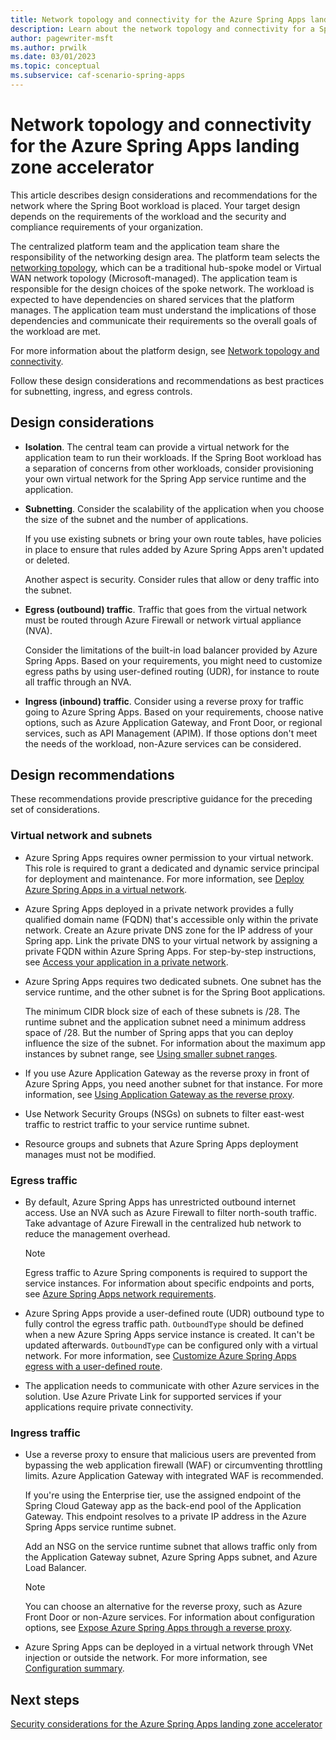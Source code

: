 ```yaml
---
title: Network topology and connectivity for the Azure Spring Apps landing zone accelerator
description: Learn about the network topology and connectivity for a Spring Boot workload. Learn the best practices for subnetting, ingress, and egress controls.
author: pagewriter-msft
ms.author: prwilk
ms.date: 03/01/2023
ms.topic: conceptual
ms.subservice: caf-scenario-spring-apps
---
```


# Network topology and connectivity for the Azure Spring Apps landing zone accelerator

This article describes design considerations and recommendations for the network where the Spring Boot workload is placed. Your target design depends on the requirements of the workload and the security and compliance requirements of your organization.  

The centralized platform team and the application team share the responsibility of the networking design area. The platform team selects the [networking topology](/azure/cloud-adoption-framework/ready/landing-zone/design-area/network-topology-and-connectivity#topology), which can be a traditional hub-spoke model or Virtual WAN network topology (Microsoft-managed). The application team is responsible for the design choices of the spoke network. The workload is expected to have dependencies on shared services that the platform manages. The application team must understand the implications of those dependencies and communicate their requirements so the overall goals of the workload are met.

For more information about the platform design, see [Network topology and connectivity](/azure/cloud-adoption-framework/ready/landing-zone/design-area/network-topology-and-connectivity).

Follow these design considerations and recommendations as best practices for subnetting, ingress, and egress controls.

## Design considerations

- **Isolation**. The central team can provide a virtual network for the application team to run their workloads. If the Spring Boot workload has a separation of concerns from other workloads, consider provisioning your own virtual network for the Spring App service runtime and the application.

- **Subnetting**.  Consider the scalability of the application when you choose the size of the subnet and the number of applications.

    If you use existing subnets or bring your own route tables, have policies in place to ensure that rules added by Azure Spring Apps aren't updated or deleted.

    Another aspect is security. Consider rules that allow or deny traffic into the subnet.

- **Egress (outbound) traffic**. Traffic that goes from the virtual network must be routed through Azure Firewall or network virtual appliance (NVA).

    Consider the limitations of the built-in load balancer provided by Azure Spring Apps. Based on your requirements, you might need to customize egress paths by using user-defined routing (UDR), for instance to route all traffic through an NVA.

- **Ingress (inbound) traffic**. Consider using a reverse proxy for traffic going to Azure Spring Apps. Based on your requirements, choose native options, such as Azure Application Gateway, and Front Door, or regional services, such as API Management (APIM). If those options don't meet the needs of the workload, non-Azure services can be considered.

## Design recommendations

These recommendations provide prescriptive guidance for the preceding set of considerations.

### Virtual network and subnets

- Azure Spring Apps requires owner permission to your virtual network. This role is required to grant a dedicated and dynamic service principal for deployment and maintenance. For more information, see [Deploy Azure Spring Apps in a virtual network](/azure/spring-apps/how-to-deploy-in-azure-virtual-network).

- Azure Spring Apps deployed in a private network provides a fully qualified domain name (FQDN) that's accessible only within the private network. Create an Azure private DNS zone for the IP address of your Spring app. Link the private DNS to your virtual network by assigning a private FQDN within Azure Spring Apps. For step-by-step instructions, see [Access your application in a private network](/azure/spring-apps/access-app-virtual-network).

- Azure Spring Apps requires two dedicated subnets. One subnet has the service runtime, and the other subnet is for the Spring Boot applications.

    The minimum CIDR block size of each of these subnets is /28. The runtime subnet and the application subnet need a minimum address space of /28. But the number of Spring apps that you can deploy influence the size of the subnet. For information about the maximum app instances by subnet range, see [Using smaller subnet ranges](/azure/spring-apps/how-to-deploy-in-azure-virtual-network?tabs=azure-portal#using-smaller-subnet-ranges).

- If you use Azure Application Gateway as the reverse proxy in front of Azure Spring Apps, you need another subnet for that instance. For more information, see [Using Application Gateway as the reverse proxy](/azure/architecture/reference-architectures/microservices/spring-cloud-reverse-proxy#scenario-1-using-application-gateway-as-the-reverse-proxy).

- Use Network Security Groups (NSGs) on subnets to filter east-west traffic to restrict traffic to your service runtime subnet.

- Resource groups and subnets that Azure Spring Apps deployment manages must not be modified.

### Egress traffic

- By default, Azure Spring Apps has unrestricted outbound internet access. Use an NVA such as Azure Firewall to filter north-south traffic. Take advantage of Azure Firewall in the centralized hub network to reduce the management overhead.

    > [!NOTE]
    >Egress traffic to Azure Spring components is required to support the service instances. For information about specific endpoints and ports, see [Azure Spring Apps network requirements](/azure/spring-apps/vnet-customer-responsibilities#azure-spring-apps-network-requirements).

- Azure Spring Apps provide a user-defined route (UDR) outbound type to fully control the egress traffic path. `OutboundType` should be defined when a new Azure Spring Apps service instance is created. It can't be updated afterwards. `OutboundType` can be configured only with a virtual network. For more information, see [Customize Azure Spring Apps egress with a user-defined route](/azure/spring-apps/concept-outbound-type).

- The application needs to communicate with other Azure services in the solution. Use Azure Private Link for supported services if your applications require private connectivity.

### Ingress traffic

- Use a reverse proxy to ensure that malicious users are prevented from bypassing the web application firewall (WAF) or circumventing throttling limits. Azure Application Gateway with integrated WAF is recommended.

    If you're using the Enterprise tier, use the assigned endpoint of the Spring Cloud Gateway app as the back-end pool of the Application Gateway. This endpoint resolves to a private IP address in the Azure Spring Apps service runtime subnet.

    Add an NSG on the service runtime subnet that allows traffic only from the Application Gateway subnet, Azure Spring Apps subnet, and Azure Load Balancer.

    > [!NOTE]
    > You can choose an alternative for the reverse proxy, such as Azure Front Door or non-Azure services. For information about configuration options, see [Expose Azure Spring Apps through a reverse proxy](/azure/architecture/reference-architectures/microservices/spring-cloud-reverse-proxy).

- Azure Spring Apps can be deployed in a virtual network through VNet injection or outside the network. For more information, see [Configuration summary](/azure/architecture/reference-architectures/microservices/spring-cloud-reverse-proxy#configuration-summary).

## Next steps

[Security considerations for the Azure Spring Apps landing zone accelerator](./security.md)
